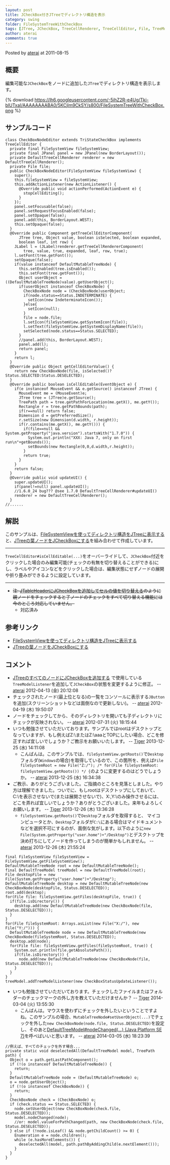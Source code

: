 ```yaml
---
layout: post
title: JCheckBox付きJTreeでディレクトリ構造を表示
category: swing
folder: FileSystemTreeWithCheckBox
tags: [JTree, JCheckBox, TreeCellRenderer, TreeCellEditor, File, TreeModelListener, SwingWorker]
author: aterai
comments: true
---
```


Posted by [aterai](http://terai.xrea.jp/aterai.html) at 2011-08-15

## 概要
編集可能な`JCheckBox`をノードに追加した`JTree`でディレクトリ構造を表示します。

{% download https://lh6.googleusercontent.com/-5ihZ2R-e4Ug/Tki-blUTxaI/AAAAAAAABA0/5KCjlm9CkSY/s800/FileSystemTreeWithCheckBox.png %}

## サンプルコード
<pre class="prettyprint"><code>class CheckBoxNodeEditor extends TriStateCheckBox implements TreeCellEditor {
  private final FileSystemView fileSystemView;
  private final JPanel panel = new JPanel(new BorderLayout());
  private DefaultTreeCellRenderer renderer = new DefaultTreeCellRenderer();
  private File file;
  public CheckBoxNodeEditor(FileSystemView fileSystemView) {
    super();
    this.fileSystemView = fileSystemView;
    this.addActionListener(new ActionListener() {
      @Override public void actionPerformed(ActionEvent e) {
        stopCellEditing();
      }
    });
    panel.setFocusable(false);
    panel.setRequestFocusEnabled(false);
    panel.setOpaque(false);
    panel.add(this, BorderLayout.WEST);
    this.setOpaque(false);
  }
  @Override public Component getTreeCellEditorComponent(
      JTree tree, Object value, boolean isSelected, boolean expanded,
      boolean leaf, int row) {
    JLabel l = (JLabel)renderer.getTreeCellRendererComponent(
        tree, value, true, expanded, leaf, row, true);
    l.setFont(tree.getFont());
    setOpaque(false);
    if(value instanceof DefaultMutableTreeNode) {
      this.setEnabled(tree.isEnabled());
      this.setFont(tree.getFont());
      Object userObject = ((DefaultMutableTreeNode)value).getUserObject();
      if(userObject instanceof CheckBoxNode) {
        CheckBoxNode node = (CheckBoxNode)userObject;
        if(node.status==Status.INDETERMINATE) {
          setIcon(new IndeterminateIcon());
        }else{
          setIcon(null);
        }
        file = node.file;
        l.setIcon(fileSystemView.getSystemIcon(file));
        l.setText(fileSystemView.getSystemDisplayName(file));
        setSelected(node.status==Status.SELECTED);
      }
      //panel.add(this, BorderLayout.WEST);
      panel.add(l);
      return panel;
    }
    return l;
  }
  @Override public Object getCellEditorValue() {
    return new CheckBoxNode(file, isSelected()?Status.SELECTED:Status.DESELECTED);
  }
  @Override public boolean isCellEditable(EventObject e) {
    if(e instanceof MouseEvent &amp;&amp; e.getSource() instanceof JTree) {
      MouseEvent me = (MouseEvent)e;
      JTree tree = (JTree)e.getSource();
      TreePath path = tree.getPathForLocation(me.getX(), me.getY());
      Rectangle r = tree.getPathBounds(path);
      if(r==null) return false;
      Dimension d = getPreferredSize();
      r.setSize(new Dimension(d.width, r.height));
      if(r.contains(me.getX(), me.getY())) {
        if(file==null &amp;&amp; System.getProperty("java.version").startsWith("1.7.0")) {
          System.out.println("XXX: Java 7, only on first run\n"+getBounds());
          setBounds(new Rectangle(0,0,d.width,r.height));
        }
        return true;
      }
    }
    return false;
  }
  @Override public void updateUI() {
    super.updateUI();
    if(panel!=null) panel.updateUI();
    //1.6.0_24 bug??? @see 1.7.0 DefaultTreeCellRenderer#updateUI()
    renderer = new DefaultTreeCellRenderer();
  }
//......
</code></pre>

## 解説
このサンプルは、[FileSystemViewを使ってディレクトリ構造をJTreeに表示する](http://terai.xrea.jp/Swing/DirectoryTree.html)と、[JTreeの葉ノードをJCheckBoxにする](http://terai.xrea.jp/Swing/CheckBoxNodeTree.html)を組み合わせて作成しています。

- - - -
`TreeCellEditor#isCellEditable(...)`をオーバーライドして、`JCheckBox`付近をクリックした場合のみ編集可能(チェックの有無を切り替えることができる)にし、ラベルやアイコンなどをクリックした場合は、編集状態にせずノードの展開や折り畳みができるように設定しています。

- - - -
- ~~注: [JTableHeaderにJCheckBoxを追加してセルの値を切り替える](http://terai.xrea.jp/Swing/TableHeaderCheckBox.html)のように親ノードをチェックすると子ノードのチェックをすべて切り替える機能には今のところ対応していません。~~
    - 対応済み

<!-- dummy comment line for breaking list -->

## 参考リンク
- [FileSystemViewを使ってディレクトリ構造をJTreeに表示する](http://terai.xrea.jp/Swing/DirectoryTree.html)
- [JTreeの葉ノードをJCheckBoxにする](http://terai.xrea.jp/Swing/CheckBoxNodeTree.html)

<!-- dummy comment line for breaking list -->

## コメント
- [JTreeのすべてのノードにJCheckBoxを追加する](http://terai.xrea.jp/Swing/CheckBoxNodeEditor.html) で使用している`TreeModelListener`を追加して`JCheckBox`の状態を変更するように修正。 -- [aterai](http://terai.xrea.jp/aterai.html) 2012-04-13 (金) 20:12:08
- チェックされたノード(最上位となる)の一覧をコンソールに表示する`JButton`を追加(スクリーンショットなどは面倒なので更新しない)。 -- [aterai](http://terai.xrea.jp/aterai.html) 2012-04-19 (木) 19:50:07
- ノードをチェックしてから、そのディレクトリを開いても子ディレクトリにチェックが反映されない。 -- [aterai](http://terai.xrea.jp/aterai.html) 2012-07-31 (火) 18:15:44
- いつも勉強させていただいております。サンプルではrootはデスクトップとなっていますが、もし例えばZ:\またはZ:\aaaとTOPにしたい場合、どこを修正すれば宜しいでしょうか？ご教示をお願いいたします。 -- [Tiger](http://terai.xrea.jp/Tiger.html) 2013-12-25 (水) 14:11:08
    - こんばんは。このサンプルでは、`fileSystemView.getRoots()`で`Desktop`フォルダ(`Windows`の場合)を取得しているので、この箇所を、例えば`File fileSystemRoot = new File("Z:/"); /* for(File fileSystemRoot: fileSystemView.getRoots()) */ {`のように変更するのはどうでしょうか。 -- [aterai](http://terai.xrea.jp/aterai.html) 2013-12-25 (水) 16:34:38
- ご教示、ありがとうございました。ご指摘のところを見落としました。やり方は理解できました。ついでに、もしrootはデスクトップにしておいて、C:\を表示させないで(または展開させないで)、X:\,Y:\のみ操作させるには、どこを弄れば宜しいでしょうか？ありがとうございました。来年もよろしくお願いします。 -- [Tiger](http://terai.xrea.jp/Tiger.html) 2013-12-26 (木) 13:36:28
    - `fileSystemView.getRoots()`で`Desktop`フォルダを取得すると、 マイコンピュータとか、`Desktop`フォルダが`C:\`にある場合はマイドキュメントなどを選択不可にするのが、面倒な気がします。以下のように`new File(System.getProperty("user.home")+"/Desktop")`とデスクトップを決め打ちにしてノードを作ってしまうのが簡単かもしれません。 -- [aterai](http://terai.xrea.jp/aterai.html) 2013-12-26 (木) 21:55:24

<!-- dummy comment line for breaking list -->

<pre class="prettyprint"><code>final FileSystemView fileSystemView = FileSystemView.getFileSystemView();
DefaultMutableTreeNode root = new DefaultMutableTreeNode();
final DefaultTreeModel treeModel = new DefaultTreeModel(root);
File desktopFile = new File(System.getProperty("user.home")+"/Desktop");
DefaultMutableTreeNode desktop = new DefaultMutableTreeNode(new CheckBoxNode(desktopFile, Status.DESELECTED));
root.add(desktop);
for(File file: fileSystemView.getFiles(desktopFile, true)) {
  if(file.isDirectory()) {
    desktop.add(new DefaultMutableTreeNode(new CheckBoxNode(file, Status.DESELECTED)));
  }
}
for(File fileSystemRoot: Arrays.asList(new File("X:/"), new File("Y:/"))) {
  DefaultMutableTreeNode node = new DefaultMutableTreeNode(new CheckBoxNode(fileSystemRoot, Status.DESELECTED));
  desktop.add(node);
  for(File file: fileSystemView.getFiles(fileSystemRoot, true)) {
    System.out.println(file.getAbsolutePath());
    if(file.isDirectory()) {
      node.add(new DefaultMutableTreeNode(new CheckBoxNode(file, Status.DESELECTED)));
    }
  }
}
treeModel.addTreeModelListener(new CheckBoxStatusUpdateListener());
</code></pre>
- いつも勉強させていただいております。チェックしたファイルまたはフォルダーのチェックマークの外し方を教えていただけませんか？ -- [Tiger](http://terai.xrea.jp/Tiger.html) 2014-03-04 (火) 13:55:30
    - こんばんは。マウスを使わずにチェックを外したいということですよね。このサンプルの場合、`MutableTreeNode#setUserObject(...)`でチェックを外した`new CheckBoxNode(node.file, Status.DESELECTED)`を設定し、そのあと[DefaultTreeModel#nodeChanged(...) (Java Platform SE 7)](http://docs.oracle.com/javase/jp/7/api/javax/swing/tree/DefaultTreeModel.html#nodeChanged%28javax.swing.tree.TreeNode%29)を呼べばいいと思います。 -- [aterai](http://terai.xrea.jp/aterai.html) 2014-03-05 (水) 18:23:39

<!-- dummy comment line for breaking list -->

<pre class="prettyprint"><code>//例えば、すべてのチェックを外す場合...
private static void deselectedAll(DefaultTreeModel model, TreePath path) {
  Object o = path.getLastPathComponent();
  if (!(o instanceof DefaultMutableTreeNode)) {
    return;
  }
  DefaultMutableTreeNode node = (DefaultMutableTreeNode) o;
  o = node.getUserObject();
  if (!(o instanceof CheckBoxNode)) {
    return;
  }
  CheckBoxNode check = (CheckBoxNode) o;
  if (check.status == Status.SELECTED) {
    node.setUserObject(new CheckBoxNode(check.file, Status.DESELECTED));
    model.nodeChanged(node);
    //or: model.valueForPathChanged(path, new CheckBoxNode(check.file, Status.DESELECTED));
  } else if (!node.isLeaf() &amp;&amp; node.getChildCount() &gt;= 0) {
    Enumeration e = node.children();
    while (e.hasMoreElements()) {
      deselectedAll(model, path.pathByAddingChild(e.nextElement()));
    }
  }
}
</code></pre>

